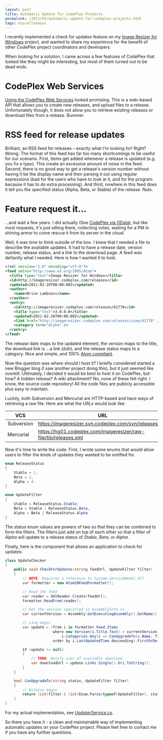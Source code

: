 ```yaml
---
layout: post
title: Automatic Update for CodePlex Projects
permalink: /2011/03/automatic-update-for-codeplex-projects.html
tags: miscellaneous
---
```


I recently implemented a check for updates feature on my [Image Resizer for Windows][1] project, and wanted to share my
experience for the benefit of other CodePlex project coordinators and developers.

When looking for a solution, I came across a few features of CodePlex that looked like they might be interesting, but
most of them turned out to be dead ends.

CodePlex Web Services
=====================
[Using the CodePlex Web Services][2] looked promising. This is a web-based API that allows you to create new releases,
and upload files to a release. Unfortunately though, it does not allow you to retrieve existing releases or download
files from a release. Bummer.

RSS feed for release updates
============================
Brilliant, an RSS feed for releases – exactly what I'm looking for! Right? Wrong. The format of this feed has far too
many shortcomings to be useful for our scenario. First, items get added whenever a release is updated (e.g. you fix a
typo). This create an excessive amount of noise in the feed. Second, there is no good way to get a release's version
number without having it be the display name and then parsing it out using regular expressions (bad for the users who
have to look at it, and for the program because it has to do extra processing). And third, nowhere in this feed does it
tell you the specified status (Alpha, Beta, or Stable) of the release. Nuts.

Feature request it...
=====================
...and wait a few years. I did actually (See [CodePlex via OData][3]), but like most requests, it's just sitting there,
collecting votes, waiting for a PM in shining armor to come rescue it from its server in the cloud.

Well, it was time to think outside of the box. I knew that I needed a file to describe the available updates. It had to
have a release date, version number, release status, and a link to the download page. A feed was defiantly what I
needed. Here is how I wanted it to look:

```xml
<?xml version="1.0" encoding="utf-8"?>
<feed xmlns="http://www.w3.org/2005/Atom">
  <title type="text">Image Resizer for Windows</title>
  <id>http://imageresizer.codeplex.com/releases</id>
  <updated>2011-02-28T00:00:00Z</updated>
  <author>
    <name>Brice Lambson</name>
  </author>
  <entry>
    <id>http://imageresizer.codeplex.com/releases/61778</id>
    <title type="text">3.0.0.0</title>
    <updated>2011-02-28T00:00:00Z</updated>
    <link href="http://imageresizer.codeplex.com/releases/view/61778" />
    <category term="Alpha" />
  </entry>
</feed>
```

The release date maps to the updated element, the version maps to the title, the download link is ...a link (duh), and
the release status maps to a category. Nice and simple, and 100% [Atom compliant][4].

Now the question was where should I host it? I briefly considered started a new Blogger blog (I saw another project
doing this), but it just seemed like overkill. Ultimately, I decided it would be best to host it on CodePlex, but how? A
hidden release? A wiki attachment? No, none of these felt right. I know, the source code repository! All the code files
are publicly accessible plus easy to maintain.

Luckily, both Subversion and Mercurial are HTTP-based and have ways of retrieving a raw file. Here are what the URLs
would look like:

| VCS        | URL                                                              |
| ---------- | ---------------------------------------------------------------- |
| Subversion | https://imageresizer.svn.codeplex.com/svn/releases.xml           |
| Mercurial  | https://hg01.codeplex.com/imageresizer/raw-file/tip/releases.xml |

Now it's time to write the code. First, I wrote some enums that would allow users to filter the kinds of updates they
wanted to be notified for.

```cs
enum ReleaseStatus
{
    Stable = 1,
    Beta = 2,
    Alpha = 4
}

enum UpdateFilter
{
    Stable = ReleaseStatus.Stable,
    Beta = Stable | ReleaseStatus.Beta,
    Alpha = Beta | ReleaseStatus.Alpha
}
```

The status enum values are powers of two so that they can be combined to form the filters. The filters just add on top
of each other so that a filter of *Alpha* will update to a release status of *Stable*, *Beta*, or *Alpha*.

Finally, here is the component that allows an application to check for updates:

```cs
class UpdateChecker
{
    public void CheckForUpdates(string feedUrl, UpdateFilter filter)
    {
        // NOTE: Requires a reference to System.ServiceModel.dll
        var formatter = new Atom10FeedFormatter();

        // Read the feed
        var reader = XmlReader.Create(feedUrl);
        formatter.ReadFrom(reader);

        // Get the version specified in AssemblyInfo.cs
        var currentVersion = Assembly.GetExecutingAssembly().GetName().Version;

        // Linq magic
        var update = (from i in formatter.Feed.Items
                      where new Version(i.Title.Text) > currentVersion &&
                          i.Categories.Any(c => CanUpgradeTo(c.Name, filter))
                      order by i.LastUpdatedTime descending).FirstOrDefault();

        if (update != null)
        {
            // TODO: Notify user of available download
            var downloadUrl = update.Links.Single().Uri.ToString();
        }
    }

    bool CanUpgradeTo(string status, UpdateFilter filter)
    {
        // Bitwise magic
        return (int)filter & (int)Enum.Parse(typeof(UpdateFilter), status, true) != 0;
    }
}
```

For my actual implementation, see [UpdaterService.cs][5].

So there you have it - a clean and maintainable way of implementing automatic updates on your CodePlex project. Please
feel free to contact me if you have any further questions.


  [1]: http://imageresizer.codeplex.com
  [2]: http://codeplex.codeplex.com/wikipage?title=CodePlexWebServices
  [3]: http://codeplex.codeplex.com/workitem/25424
  [4]: http://www.atomenabled.org/developers/syndication/atom-format-spec.php
  [5]: http://imageresizer.codeplex.com/SourceControl/changeset/view/63279#1142619
